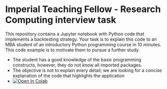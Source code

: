 # Imperial Teaching Fellow - Research Computing interview task

This repository contains a Jupyter notebook with Python code that implements a backtesting strategy. Your task is to explain this code to an MBA student of an introductory Python programming course in 10 minutes. This code example is to motivate them to pursue a further study.

- The student has a good knowledge of the basic programming constructs, however, they do not know all imported packages. 
- The objective is not to explain every detail; we are looking for a concise explanation of the code that highlights the application  
- [![Open In Colab](https://colab.research.google.com/assets/colab-badge.svg)](https://colab.research.google.com/github/kmichali/Backtesting-strategy/blob/master/backtesting.ipynb)

